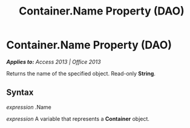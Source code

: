 ﻿---
title: Container.Name Property (DAO)
TOCTitle: Name Property
ms:assetid: c3f9fdc9-beed-a57b-ae95-5612db75b50c
ms:mtpsurl: https://msdn.microsoft.com/en-us/library/Ff823054(v=office.15)
ms:contentKeyID: 48547580
ms.date: 09/18/2015
mtps_version: v=office.15
---

# Container.Name Property (DAO)


_**Applies to:** Access 2013 | Office 2013_

Returns the name of the specified object. Read-only **String**.

## Syntax

*expression* .Name

*expression* A variable that represents a **Container** object.

